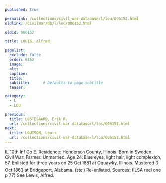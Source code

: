 ```yaml
---
published: true

permalink: /collections/civil-war-database/l/lou/006152.html
oldlink: /CivilWar/db/l/lou/006152.html

oldid: 006152

title: LOUIS, Alfred

pagelist:
  exclude: false
  order: 6152
  image: 
  alt:
  caption:
  title:
  subtitle:      # Defaults to page subtitle
  teaser:

category: 
  - L 
  - LOU

previous:
  title: LOSTEGAARD, Erik R.
  url: /collections/civil-war-database/l/los/006151.html  
next:
  title: LOUISON, Louis
  url: /collections/civil-war-database/l/lou/006153.html   
---
```

IL 10th Inf Co E. Residence: Henderson County, Illinois. Born in Sweden. Civil War: Farmer. Unmarried. Age 24. Blue eyes, light hair, light complexion, 5&#146;7. Enlisted for three years on 25 Oct 1861 at Oquawky, Illinois. Mustered 3 Oct 1863 at Bridgeport, Alabama. (stet) Re-enlisted. Sources: (ILSA reel one p 77) See Lewis, Alfred.